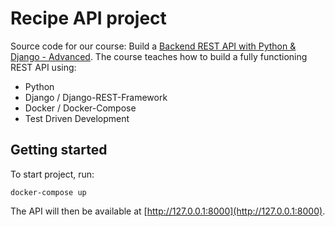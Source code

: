 # Recipe API project

Source code for our course: Build a [Backend REST API with Python & Django - Advanced](http://londonapp.dev/django-python-advanced).
The course teaches how to build a fully functioning REST API using:

* Python
* Django / Django-REST-Framework
* Docker / Docker-Compose
* Test Driven Development

## Getting started
To start project, run:
```
docker-compose up
```
The API will then be available at [http://127.0.0.1:8000](http://127.0.0.1:8000).
